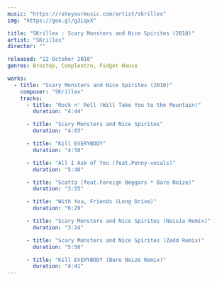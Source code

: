 ```yaml
---
music: "https://rateyourmusic.com/artist/skrillex"
img: "https://goo.gl/g3LqxX"

title: "SKrillex : Scary Monsters and Nice Spirites (2010)"
artist: "SKrillex"
director: ""

released: "22 October 2010"
genres: Brostep, Complextro, Fidget House

works:
  - title: "Scary Monsters and Nice Spirites (2010)"
    composer: "SKrillex"
    tracks:
      - title: "Rock n' Roll (Will Take You to the Mountain)"
        duration: "4:44"

      - title: "Scary Monsters and Nice Spirites"
        duration: "4:03"

      - title: "Kill EVERYBODY"
        duration: "4:58"

      - title: "All I Ask of You (feat.Penny-vocals)"
        duration: "5:40"

      - title: "Scatta (feat.Foreign Beggars * Bare Noize)"
        duration: "3:55"

      - title: "With You, Friends (Long Drive)"
        duration: "6:29"

      - title: "Scary Monsters and Nice Spirites (Noisia Remix)"
        duration: "3:24"

      - title: "Scary Monsters and Nice Spirites (Zedd Remix)"
        duration: "5:58"

      - title: "Kill EVERYBODY (Bare Noize Remix)"
        duration: "4:41"
---
```

